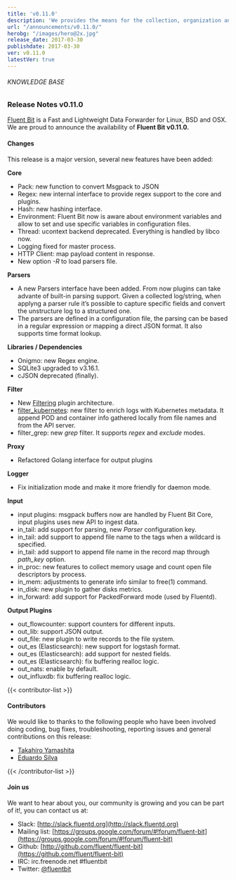```yaml
---
title: 'v0.11.0'
description: 'We provides the means for the collection, organization and computerized retrieval of knowledgeand Lightweight Data Forwarder for Linux, BSD and OSX. We are proud to announce the availability of Fluent Bit v0.11.0.'
url: "/announcements/v0.11.0/"
herobg: "/images/hero@2x.jpg"
release_date: 2017-03-30
publishdate: 2017-03-30
ver: v0.11.0
latestVer: true
---
```



###### KNOWLEDGE BASE

### Release Notes v0.11.0

[Fluent Bit](https://fluentbit.io/) is a Fast and Lightweight Data Forwarder for Linux, BSD and OSX. We are proud to announce the availability of **Fluent Bit v0.11.0.**

#### Changes

This release is a major version, several new features have been added:


**Core**

* Pack: new function to convert Msgpack to JSON
* Regex: new internal interface to provide regex support to the core and plugins.
* Hash: new hashing interface.
* Environment: Fluent Bit now is aware about environment variables and allow to set and use specific variables in configuration files.
* Thread: ucontext backend deprecated. Everything is handled by libco now.
* Logging fixed for master process.
* HTTP Client: map payload content in response.
* New option *-R* to load parsers file.


**Parsers**

* A new Parsers interface have been added. From now plugins can take advante of built-in parsing support. Given a collected log/string, when applyng a parser rule it’s possible to capture specific fields and convert the unstructure log to a structured one.
* The parsers are defined in a configuration file, the parsing can be based in a regular expression or mapping a direct JSON format. It also supports time format lookup.


**Libraries / Dependencies**

* Onigmo: new Regex engine.
* SQLite3 upgraded to v3.16.1.
* cJSON deprecated (finally).


**Filter**

* New [Filtering](https://fluentbit.io/documentation/0.11/filter/) plugin architecture.
* [filter_kubernetes](https://fluentbit.io/documentation/0.11/filter/kubernetes.html): new filter to enrich logs with Kubernetes metadata. It append POD and container info gathered locally from file names and from the API server.
* filter_grep: new *grep* filter. It supports *regex* and *exclude* modes.


**Proxy**

* Refactored Golang interface for output plugins


**Logger**

* Fix initialization mode and make it more friendly for daemon mode.


**Input**

* input plugins: msgpack buffers now are handled by Fluent Bit Core, input plugins uses new API to ingest data.
* in_tail: add support for parsing, new *Parser* configuration key.
* in_tail: add support to append file name to the tags when a wildcard is specified.
* in_tail: add support to append file name in the record map through *path_key* option.
* in_proc: new features to collect memory usage and count open file descriptors by process.
* in_mem: adjustments to generate info similar to free(1) command.
* in_disk: new plugin to gather disks metrics.
* in_forward: add support for PackedForward mode (used by Fluentd).


**Output Plugins**

* out_flowcounter: support counters for different inputs.
* out_lib: support JSON output.
* out_file: new plugin to write records to the file system.
* out_es (Elasticsearch): new support for logstash format.
* out_es (Elasticsearch): add support for nested fields.
* out_es (Elasticsearch): fix buffering realloc logic.
* out_nats: enable by default.
* out_influxdb: fix buffering realloc logic.



{{< contributor-list >}}


#### Contributors

We would like to thanks to the following people who have been involved doing coding, bug fixes, troubleshooting, reporting issues and general contributions on this release:

* [Takahiro Yamashita](https://github.com/nokute78)
* [Eduardo Silva](https://github.com/edsiper)

{{< /contributor-list >}}

#### Join us

We want to hear about you, our community is growing and you can be part of it!, you can contact us at:

* Slack: [http://slack.fluentd.org](http://slack.fluentd.org)
* Mailing list: [https://groups.google.com/forum/#!forum/fluent-bit](https://groups.google.com/forum/#!forum/fluent-bit)
* Github: [http://github.com/fluent/fluent-bit](https://github.com/fluent/fluent-bit)
* IRC: irc.freenode.net #fluentbit
* Twitter: [@fluentbit](https://twitter.com/fluentbit)